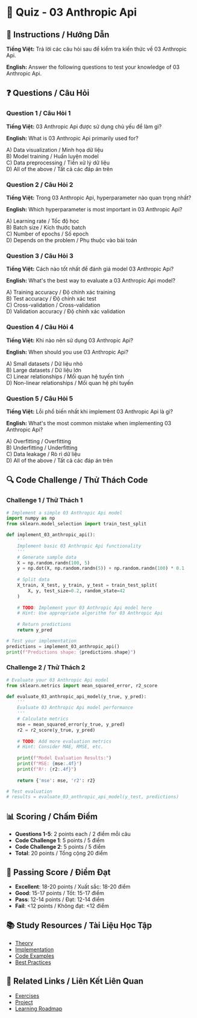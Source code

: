 # 🧠 Quiz - 03 Anthropic Api

## 📝 Instructions / Hướng Dẫn

**Tiếng Việt:** Trả lời các câu hỏi sau để kiểm tra kiến thức về 03 Anthropic Api.

**English:** Answer the following questions to test your knowledge of 03 Anthropic Api.

## ❓ Questions / Câu Hỏi

### Question 1 / Câu Hỏi 1
**Tiếng Việt:** 03 Anthropic Api được sử dụng chủ yếu để làm gì?

**English:** What is 03 Anthropic Api primarily used for?

A) Data visualization / Minh họa dữ liệu  
B) Model training / Huấn luyện model  
C) Data preprocessing / Tiền xử lý dữ liệu  
D) All of the above / Tất cả các đáp án trên

### Question 2 / Câu Hỏi 2
**Tiếng Việt:** Trong 03 Anthropic Api, hyperparameter nào quan trọng nhất?

**English:** Which hyperparameter is most important in 03 Anthropic Api?

A) Learning rate / Tốc độ học  
B) Batch size / Kích thước batch  
C) Number of epochs / Số epoch  
D) Depends on the problem / Phụ thuộc vào bài toán

### Question 3 / Câu Hỏi 3
**Tiếng Việt:** Cách nào tốt nhất để đánh giá model 03 Anthropic Api?

**English:** What's the best way to evaluate a 03 Anthropic Api model?

A) Training accuracy / Độ chính xác training  
B) Test accuracy / Độ chính xác test  
C) Cross-validation / Cross-validation  
D) Validation accuracy / Độ chính xác validation

### Question 4 / Câu Hỏi 4
**Tiếng Việt:** Khi nào nên sử dụng 03 Anthropic Api?

**English:** When should you use 03 Anthropic Api?

A) Small datasets / Dữ liệu nhỏ  
B) Large datasets / Dữ liệu lớn  
C) Linear relationships / Mối quan hệ tuyến tính  
D) Non-linear relationships / Mối quan hệ phi tuyến

### Question 5 / Câu Hỏi 5
**Tiếng Việt:** Lỗi phổ biến nhất khi implement 03 Anthropic Api là gì?

**English:** What's the most common mistake when implementing 03 Anthropic Api?

A) Overfitting / Overfitting  
B) Underfitting / Underfitting  
C) Data leakage / Rò rỉ dữ liệu  
D) All of the above / Tất cả các đáp án trên

## 🔍 Code Challenge / Thử Thách Code

### Challenge 1 / Thử Thách 1
```python
# Implement a simple 03 Anthropic Api model
import numpy as np
from sklearn.model_selection import train_test_split

def implement_03_anthropic_api():
    '''
    Implement basic 03 Anthropic Api functionality
    '''
    # Generate sample data
    X = np.random.randn(100, 5)
    y = np.dot(X, np.random.randn(5)) + np.random.randn(100) * 0.1
    
    # Split data
    X_train, X_test, y_train, y_test = train_test_split(
        X, y, test_size=0.2, random_state=42
    )
    
    # TODO: Implement your 03 Anthropic Api model here
    # Hint: Use appropriate algorithm for 03 Anthropic Api
    
    # Return predictions
    return y_pred

# Test your implementation
predictions = implement_03_anthropic_api()
print(f"Predictions shape: {predictions.shape}")
```

### Challenge 2 / Thử Thách 2
```python
# Evaluate your 03 Anthropic Api model
from sklearn.metrics import mean_squared_error, r2_score

def evaluate_03_anthropic_api_model(y_true, y_pred):
    '''
    Evaluate 03 Anthropic Api model performance
    '''
    # Calculate metrics
    mse = mean_squared_error(y_true, y_pred)
    r2 = r2_score(y_true, y_pred)
    
    # TODO: Add more evaluation metrics
    # Hint: Consider MAE, RMSE, etc.
    
    print(f"Model Evaluation Results:")
    print(f"MSE: {mse:.4f}")
    print(f"R²: {r2:.4f}")
    
    return {'mse': mse, 'r2': r2}

# Test evaluation
# results = evaluate_03_anthropic_api_model(y_test, predictions)
```

## 📊 Scoring / Chấm Điểm

- **Questions 1-5**: 2 points each / 2 điểm mỗi câu
- **Code Challenge 1**: 5 points / 5 điểm
- **Code Challenge 2**: 5 points / 5 điểm
- **Total**: 20 points / Tổng cộng 20 điểm

## 🎯 Passing Score / Điểm Đạt

- **Excellent**: 18-20 points / Xuất sắc: 18-20 điểm
- **Good**: 15-17 points / Tốt: 15-17 điểm  
- **Pass**: 12-14 points / Đạt: 12-14 điểm
- **Fail**: <12 points / Không đạt: <12 điểm

## 📚 Study Resources / Tài Liệu Học Tập

- [Theory](./THEORY_03_anthropic_api.md)
- [Implementation](./IMPLEMENTATION_03_anthropic_api.md)
- [Code Examples](./CODE_EXAMPLES_03_anthropic_api.md)
- [Best Practices](./BEST_PRACTICES_03_anthropic_api.md)

## 🔗 Related Links / Liên Kết Liên Quan

- [Exercises](./EXERCISES_03_anthropic_api.md)
- [Project](./PROJECT_03_anthropic_api.md)
- [Learning Roadmap](./LEARNING_ROADMAP_03_anthropic_api.md)
